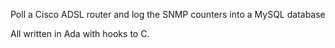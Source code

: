 Poll a Cisco ADSL router and log the SNMP counters into a MySQL database

All written in Ada with hooks to C.
